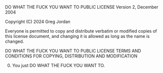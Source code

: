 DO WHAT THE FUCK YOU WANT TO PUBLIC LICENSE
Version 2, December 2004
 
Copyright (C) 2024 Greg Jordan

Everyone is permitted to copy and distribute verbatim or modified
copies of this license document, and changing it is allowed as long
as the name is changed.
 
DO WHAT THE FUCK YOU WANT TO PUBLIC LICENSE
TERMS AND CONDITIONS FOR COPYING, DISTRIBUTION AND MODIFICATION

 0. You just DO WHAT THE FUCK YOU WANT TO.
